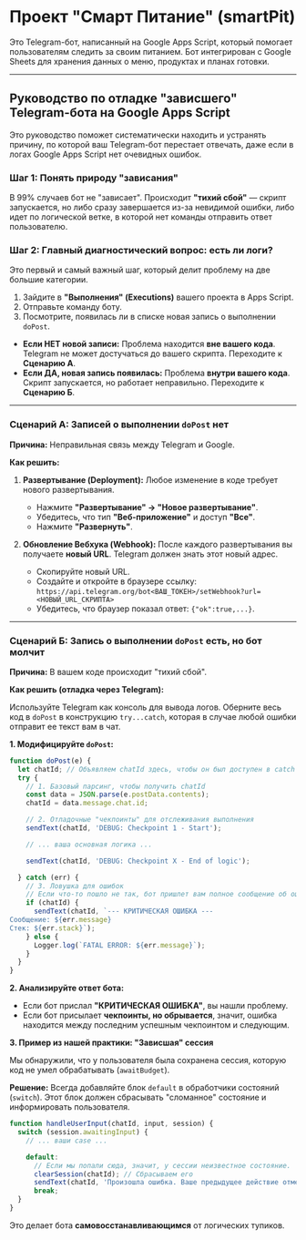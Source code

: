 # Проект "Смарт Питание" (smartPit)

Это Telegram-бот, написанный на Google Apps Script, который помогает пользователям следить за своим питанием. Бот интегрирован с Google Sheets для хранения данных о меню, продуктах и планах готовки.

---

## Руководство по отладке "зависшего" Telegram-бота на Google Apps Script

Это руководство поможет систематически находить и устранять причину, по которой ваш Telegram-бот перестает отвечать, даже если в логах Google Apps Script нет очевидных ошибок.

### Шаг 1: Понять природу "зависания"

В 99% случаев бот не "зависает". Происходит **"тихий сбой"** — скрипт запускается, но либо сразу завершается из-за невидимой ошибки, либо идет по логической ветке, в которой нет команды отправить ответ пользователю.

### Шаг 2: Главный диагностический вопрос: есть ли логи?

Это первый и самый важный шаг, который делит проблему на две большие категории.

1.  Зайдите в **"Выполнения" (Executions)** вашего проекта в Apps Script.
2.  Отправьте команду боту.
3.  Посмотрите, появилась ли в списке новая запись о выполнении `doPost`.

*   **Если НЕТ новой записи:** Проблема находится **вне вашего кода**. Telegram не может достучаться до вашего скрипта. Переходите к **Сценарию А**.
*   **Если ДА, новая запись появилась:** Проблема **внутри вашего кода**. Скрипт запускается, но работает неправильно. Переходите к **Сценарию Б**.

---

### Сценарий А: Записей о выполнении `doPost` нет

**Причина:** Неправильная связь между Telegram и Google.

**Как решить:**

1.  **Развертывание (Deployment):** Любое изменение в коде требует нового развертывания.
    *   Нажмите **"Развертывание" -> "Новое развертывание"**.
    *   Убедитесь, что тип **"Веб-приложение"** и доступ **"Все"**.
    *   Нажмите **"Развернуть"**.

2.  **Обновление Вебхука (Webhook):** После каждого развертывания вы получаете **новый URL**. Telegram должен знать этот новый адрес.
    *   Скопируйте новый URL.
    *   Создайте и откройте в браузере ссылку:
      `https://api.telegram.org/bot<ВАШ_ТОКЕН>/setWebhook?url=<НОВЫЙ_URL_СКРИПТА>`
    *   Убедитесь, что браузер показал ответ: `{"ok":true,...}`.

---

### Сценарий Б: Запись о выполнении `doPost` есть, но бот молчит

**Причина:** В вашем коде происходит "тихий сбой".

**Как решить (отладка через Telegram):**

Используйте Telegram как консоль для вывода логов. Оберните весь код в `doPost` в конструкцию `try...catch`, которая в случае любой ошибки отправит ее текст вам в чат.

**1. Модифицируйте `doPost`:**

```javascript
function doPost(e) {
  let chatId; // Объявляем chatId здесь, чтобы он был доступен в catch
  try {
    // 1. Базовый парсинг, чтобы получить chatId
    const data = JSON.parse(e.postData.contents);
    chatId = data.message.chat.id;

    // 2. Отладочные "чекпоинты" для отслеживания выполнения
    sendText(chatId, 'DEBUG: Checkpoint 1 - Start');

    // ... ваша основная логика ...

    sendText(chatId, 'DEBUG: Checkpoint X - End of logic');

  } catch (err) {
    // 3. Ловушка для ошибок
    // Если что-то пошло не так, бот пришлет вам полное сообщение об ошибке.
    if (chatId) {
      sendText(chatId, `--- КРИТИЧЕСКАЯ ОШИБКА ---
Сообщение: ${err.message}
Стек: ${err.stack}`);
    } else {
      Logger.log(`FATAL ERROR: ${err.message}`);
    }
  }
}
```

**2. Анализируйте ответ бота:**

*   Если бот прислал **"КРИТИЧЕСКАЯ ОШИБКА"**, вы нашли проблему.
*   Если бот присылает **чекпоинты, но обрывается**, значит, ошибка находится между последним успешным чекпоинтом и следующим.

**3. Пример из нашей практики: "Зависшая" сессия**

Мы обнаружили, что у пользователя была сохранена сессия, которую код не умел обрабатывать (`awaitBudget`).

**Решение:** Всегда добавляйте блок `default` в обработчики состояний (`switch`). Этот блок должен сбрасывать "сломанное" состояние и информировать пользователя.

```javascript
function handleUserInput(chatId, input, session) {
  switch (session.awaitingInput) {
    // ... ваши case ...

    default:
      // Если мы попали сюда, значит, у сессии неизвестное состояние.
      clearSession(chatId); // Сбрасываем его
      sendText(chatId, 'Произошла ошибка. Ваше предыдущее действие отменено. Попробуйте снова.', getMenu(chatId));
      break;
  }
}
```
Это делает бота **самовосстанавливающимся** от логических тупиков.
